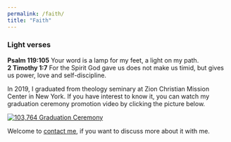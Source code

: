 ```yaml
---
permalink: /faith/
title: "Faith"
---
```


### Light verses
**Psalm 119:105** Your word is a lamp for my feet, a light on my path. \
**2 Timothy 1:7** For the Spirit God gave us does not make us timid, but gives us power, love and self-discipline.

In 2019, I graduated from theology seminary at Zion Christian Mission Center in New York. If you have interest to know it, you can watch my graduation
ceremony promotion video by clicking the picture below. 

[![103,764 Graduation Ceremony](https://img.youtube.com/vi/i5yU0f3cZtE/0.jpg)](https://www.youtube.com/watch?v=i5yU0f3cZtE "103,764 Graduation Ceremony")

Welcome to [contact me](mailto:xinwang35314@gmail.com), if you want to discuss more about it with me.
